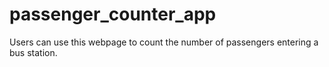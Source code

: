 # passenger_counter_app
Users can use this webpage to count the number of passengers entering a bus station.
